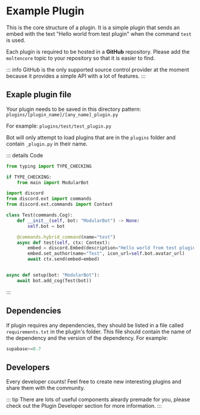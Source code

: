 # Example Plugin

This is the core structure of a plugin. It is a simple plugin that sends an embed with the text "Hello world from test plugin" when the command `test` is used.

Each plugin is required to be hosted in a **GitHub** repository. Please add the `moltencore` topic to your repository so that it is easier to find.

::: info
GitHub is the only supported source control provider at the moment because it provides a simple API with a lot of features.
:::

## Exaple plugin file

Your plugin needs to be saved in this directory pattern: `plugins/[plugin_name]/[any_name]_plugin.py`

For example: `plugins/test/test_plugin.py`

Bot will only attempt to load plugins that are in the `plugins` folder and contain `_plugin.py` in their name.

::: details Code

```py
from typing import TYPE_CHECKING

if TYPE_CHECKING:
    from main import ModularBot

import discord
from discord.ext import commands
from discord.ext.commands import Context

class Test(commands.Cog):
    def __init__(self, bot: "ModularBot") -> None:
        self.bot = bot

    @commands.hybrid_command(name="test")
    async def test(self, ctx: Context):
        embed = discord.Embed(description="Hello world from test plugin")
        embed.set_author(name="Test", icon_url=self.bot.avatar_url)
        await ctx.send(embed=embed)


async def setup(bot: "ModularBot"):
    await bot.add_cog(Test(bot))
```

:::

## Dependencies

If plugin requires any dependencies, they should be listed in a file called `requirements.txt` in the plugin's folder. This file should contain the name of the dependency and the version of the dependency. For example:

```py
supabase>=0.7
```

## Developers

Every developer counts! Feel free to create new interesting plugins and share them with the community.

::: tip
There are lots of useful components aleardy premade for you, please check out the Plugin Developer section for more information.
:::
